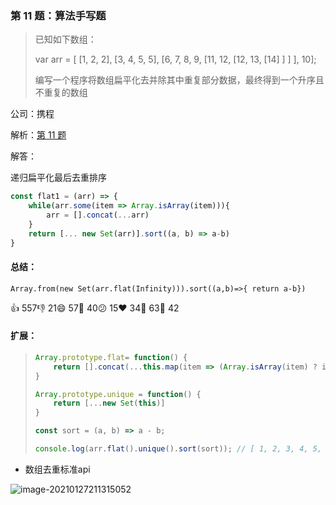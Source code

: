 ### 第 11 题：算法手写题

> 已知如下数组：
>
> var arr = [ [1, 2, 2], [3, 4, 5, 5], [6, 7, 8, 9, [11, 12, [12, 13, [14] ] ] ], 10];
>
> 编写一个程序将数组扁平化去并除其中重复部分数据，最终得到一个升序且不重复的数组

公司：携程

解析：[第 11 题](https://github.com/Advanced-Frontend/Daily-Interview-Question/issues/8)

解答：

递归扁平化最后去重排序

```javascript
const flat1 = (arr) => {
    while(arr.some(item => Array.isArray(item))){
        arr = [].concat(...arr)
    }
    return [... new Set(arr)].sort((a, b) => a-b)
}
```

#### 总结：

```
Array.from(new Set(arr.flat(Infinity))).sort((a,b)=>{ return a-b})
```

👍 557👎 21😄 57🎉 40😕 15❤️ 34🚀 63👀 42

#### 扩展：

> ```js
> Array.prototype.flat= function() {
>     return [].concat(...this.map(item => (Array.isArray(item) ? item.flat() : [item])));
> }
> 
> Array.prototype.unique = function() {
>     return [...new Set(this)]
> }
> 
> const sort = (a, b) => a - b;
> 
> console.log(arr.flat().unique().sort(sort)); // [ 1, 2, 3, 4, 5, 6, 7, 8, 9, 10, 11, 12, 13, 14 ]
> ```

- 数组去重标准api

![image-20210127211315052](https://cdn.jsdelivr.net/gh/Orime112/picbed/img/image-20210127211315052.png)